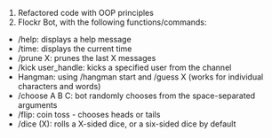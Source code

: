 1. Refactored code with OOP principles
2. Flockr Bot, with the following functions/commands:
- /help: displays a help message
- /time: displays the current time
- /prune X: prunes the last X messages
- /kick user_handle: kicks a specified user from the channel
- Hangman: using /hangman start and /guess X (works for individual characters and words)
- /choose A B C: bot randomly chooses from the space-separated arguments
- /flip: coin toss - chooses heads or tails
- /dice (X): rolls a X-sided dice, or a six-sided dice by default
